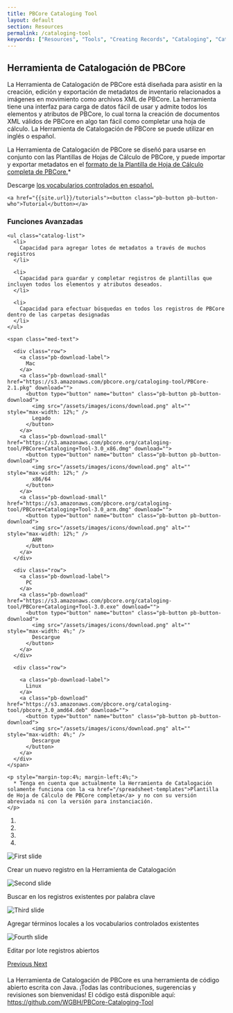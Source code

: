 ```yaml
---
title: PBCore Cataloging Tool
layout: default
section: Resources
permalink: /cataloging-tool
keywords: ["Resources", "Tools", "Creating Records", "Cataloging", "Cataloging Tool"]
---
```

<div class="row">
  <div class="col-md-12">
    <h2 class="red title bold">
      Herramienta de Catalogación de PBCore
    </h2>
  </div>
</div>
<div class="row">
  <div class="col-md-6 index-text" style="margin-bottom: 4%;">
    <p class="">
      La Herramienta de Catalogación de PBCore está diseñada para asistir en la creación, edición y exportación de metadatos de inventario relacionados a imágenes en movimiento como archivos XML de PBCore. La herramienta tiene una interfaz para carga de datos fácil de usar y admite todos los elementos y atributos de PBCore, lo cual torna la creación de documentos XML válidos de PBCore en algo tan fácil como completar una hoja de cálculo. La Herramienta de Catalogación de PBCore se puede utilizar en inglés o español. 
    </p>
    <p>
      La Herramienta de Catalogación de PBCore se diseñó para usarse en conjunto con las Plantillas de Hojas de Cálculo de PBCore, y puede importar y exportar metadatos en el <a href="/spreadsheet-templates">formato de la Plantilla de Hoja de Cálculo completa de PBCore.</a>*
    </p>
    <p>
      Descarge <a href="/pbcore-av-metadata-espanol/assets/downloads/pbcore_cvs_espanol.json" download> los vocabularios controlados en español.</a>
    </p>

    <a href="{{site.url}}/tutorials"><button class="pb-button pb-button-who">Tutorial</button></a>
  </div>

  <div class="col-md-6">
    <h3 class="bold">
      Funciones Avanzadas
    </h3>

    <ul class="catalog-list">
      <li>
        Capacidad para agregar lotes de metadatos a través de muchos registros
      </li>

      <li>
        Capacidad para guardar y completar registros de plantillas que incluyen todos los elementos y atributos deseados.
      </li>

      <li>
        Capacidad para efectuar búsquedas en todos los registros de PBCore dentro de las carpetas designadas
      </li>
    </ul>

    <span class="med-text">

      <div class="row">
        <a class="pb-download-label">
          Mac
        </a>
        <a class="pb-download-small" href="https://s3.amazonaws.com/pbcore.org/cataloging-tool/PBCore-2.1.pkg" download="">
          <button type="button" name="button" class="pb-button pb-button-download">
            <img src="/assets/images/icons/download.png" alt="" style="max-width: 12%;" />
            Legado
          </button>
        </a>
        <a class="pb-download-small" href="https://s3.amazonaws.com/pbcore.org/cataloging-tool/PBCore+Cataloging+Tool-3.0_x86.dmg" download="">      
          <button type="button" name="button" class="pb-button pb-button-download">
            <img src="/assets/images/icons/download.png" alt="" style="max-width: 12%;" />
            x86/64
          </button>
        </a>
        <a class="pb-download-small" href="https://s3.amazonaws.com/pbcore.org/cataloging-tool/PBCore+Cataloging+Tool-3.0_arm.dmg" download="">      
          <button type="button" name="button" class="pb-button pb-button-download">
            <img src="/assets/images/icons/download.png" alt="" style="max-width: 12%;" />
            ARM
          </button>        
        </a>
      </div>

      <div class="row">
        <a class="pb-download-label">
          PC
        </a>
        <a class="pb-download" href="https://s3.amazonaws.com/pbcore.org/cataloging-tool/PBCore+Cataloging+Tool-3.0.exe" download="">
          <button type="button" name="button" class="pb-button pb-button-download">
            <img src="/assets/images/icons/download.png" alt="" style="max-width: 4%;" />
            Descargue
          </button>
        </a>
      </div>

      <div class="row">

        <a class="pb-download-label">
          Linux
        </a>
        <a class="pb-download" href="https://s3.amazonaws.com/pbcore.org/cataloging-tool/pbcore_3.0_amd64.deb" download="">
          <button type="button" name="button" class="pb-button pb-button-download">
            <img src="/assets/images/icons/download.png" alt="" style="max-width: 4%;" />
            Descargue
          </button>
        </a>
      </div>
    </span>
    
    <p style="margin-top:4%; margin-left:4%;">
      * Tenga en cuenta que actualmente la Herramienta de Catalogación solamente funciona con la <a href="/spreadsheet-templates">Plantilla de Hoja de Cálculo de PBCore completa</a> y no con su versión abreviada ni con la versión para instanciación.
    </p>

  </div>
</div>

<div class="row">
  <div class="col-md-8">
    <div id="carouselExampleIndicators" class="carousel slide" data-ride="carousel" data-interval="false">
      <ol class="carousel-indicators">
        <li data-target="#carouselExampleIndicators" data-slide-to="0" class="active"></li>
        <li data-target="#carouselExampleIndicators" data-slide-to="1"></li>
        <li data-target="#carouselExampleIndicators" data-slide-to="2"></li>
        <li data-target="#carouselExampleIndicators" data-slide-to="3"></li>
      </ol>
      <div class="carousel-inner">
        <div class="carousel-item active">
          <img class="d-block w-100" src="/assets/images/pbcore_cataloging_tool_1.png" alt="First slide">
          <div class="carousel-caption d-none d-md-block red-back">
            <p class="white">Crear un nuevo registro en la Herramienta de Catalogación</p>
          </div>
        </div>
        <div class="carousel-item">
          <img class="d-block w-100" src="/assets/images/pbcore_cataloging_tool_2.png" alt="Second slide">
          <div class="carousel-caption d-none d-md-block red-back">
            <p class="white">Buscar en los registros existentes por palabra clave</p>
          </div>
        </div>
        <div class="carousel-item">
          <img class="d-block w-100" src="/assets/images/pbcore_cataloging_tool_3.png" alt="Third slide">
          <div class="carousel-caption d-none d-md-block red-back">
            <p class="white">Agregar términos locales a los vocabularios controlados existentes</p>
          </div>
        </div>
        <div class="carousel-item">
          <img class="d-block w-100" src="/assets/images/pbcore_cataloging_tool_4.png" alt="Fourth slide">
          <div class="carousel-caption d-none d-md-block red-back">
            <p class="white">Editar por lote registros abiertos</p>
          </div>
        </div>
      </div>
      <a class="carousel-control-prev" href="#carouselExampleIndicators" role="button" data-slide="prev">
        <span class="carousel-control-prev-icon" aria-hidden="true"></span>
        <span class="sr-only">Previous</span>
      </a>
      <a class="carousel-control-next" href="#carouselExampleIndicators" role="button" data-slide="next">
        <span class="carousel-control-next-icon" aria-hidden="true"></span>
        <span class="sr-only">Next</span>
      </a>
    </div>
  </div>
  <div class="col-md-6">
  </div>
</div>

<div class="row"  style="margin-top:4%;">
  <div class="col-md-12">
    La Herramienta de Catalogación de PBCore es una herramienta de código abierto escrita con Java. ¡Todas las contribuciones, sugerencias y revisiones son bienvenidas! El código está disponible aquí: <a href="https://github.com/WGBH/PBCore-Cataloging-Tool">https://github.com/WGBH/PBCore-Cataloging-Tool</a>
  </div>
</div>

